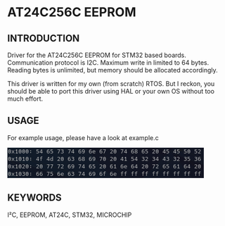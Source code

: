 # AT24C256C EEPROM

## INTRODUCTION
Driver for the AT24C256C EEPROM for STM32 based boards. Communication protocol is I2C.
Maximum write in limited to 64 bytes. Reading bytes is unlimited, but memory should
be allocated accordingly. 

This driver is written for my own (from scratch) RTOS. But I reckon, you should be able to port this driver using HAL or your own OS without too much effort.

## USAGE 
For example usage, please have a look at example.c

![Example output](https://github.com/robinkrens/AT24C256C/raw/master/example.png "Example output")

## KEYWORDS
I²C, EEPROM, AT24C, STM32, MICROCHIP
